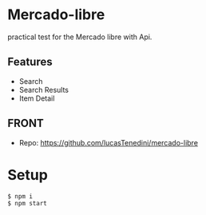 # Mercado-libre
practical test for the Mercado libre with Api.

## Features 

- Search
- Search Results
- Item Detail

## FRONT

- Repo: https://github.com/lucasTenedini/mercado-libre

# Setup

```sh
$ npm i
$ npm start
```
